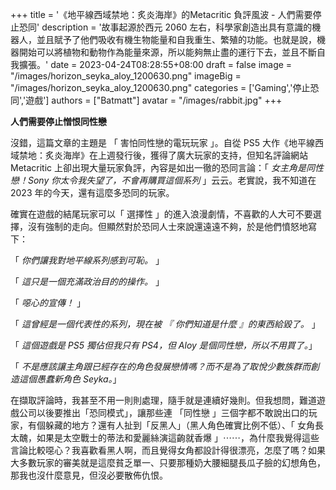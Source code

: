 +++
title = '《地平線西域禁地：炙炎海岸》的Metacritic 負評風波 - 人們需要停止恐同'
description = '故事起源於西元 2060 左右，科學家創造出具有意識的機器人，並且賦予了他們吸收有機生物能量和自我重生、繁殖的功能。也就是說，機器開始可以將植物和動物作為能量來源，所以能夠無止盡的運行下去，並且不斷自我擴張。'
date = 2023-04-24T08:28:55+08:00
draft = false
image = "/images/horizon_seyka_aloy_1200630.png"
imageBig = "/images/horizon_seyka_aloy_1200630.png"
categories = ['Gaming','停止恐同','遊戲']
authors = ["Batmatt"]
avatar = "/images/rabbit.jpg"
+++

**人們需要停止憎恨同性戀**

沒錯，這篇文章的主題是 「 害怕同性戀的電玩玩家 」。自從 PS5 大作《地平線西域禁地：炙炎海岸》在上週發行後，獲得了廣大玩家的支持，但知名評論網站 Metacritic 上卻出現大量玩家負評，內容是如出一徹的恐同言論：「 _女主角是同性戀！Sony 你太令我失望了，不會再購買這個系列_ 」云云。老實說，我不知道在 2023 年的今天，還有這麼多恐同的玩家。

確實在遊戲的結尾玩家可以「 選擇性 」的進入浪漫劇情，不喜歡的人大可不要選擇，沒有強制的走向。但顯然對於恐同人士來說還遠遠不夠，於是他們憤怒地寫下：

「 _你們讓我對地平線系列感到可恥。_ 」

「 _這只是一個充滿政治目的的操作。_ 」

「 _噁心的宣傳！_ 」

「 _這曾經是一個代表性的系列，現在被 『 你們知道是什麼 』的東西給毀了。_ 」

「 _這個遊戲是 PS5 獨佔但我只有 PS4，但 Aloy 是個同性戀，所以不用買了。_」

「 _不是應該讓主角跟已經存在的角色發展戀情嗎？而不是為了取悅少數族群而創造這個愚蠢新角色 Seyka。_」

在擷取評論時，我甚至不用一則則處理，隨手就是連續好幾則。但我想問，難道遊戲公司以後要推出「恐同模式」，讓那些連 「同性戀 」三個字都不敢說出口的玩家，有個躲藏的地方？還有人扯到「反黑人」（黑人角色確實比例不低）、「 女角長太醜，如果是太空戰士的蒂法和愛麗絲演這齣就香爆 」⋯⋯，為什麼我覺得這些言論比較噁心？我喜歡看黑人啊，而且覺得女角都設計得很漂亮，怎麼了嗎？如果大多數玩家的審美就是這麼貧乏單一、只要那種奶大腰細腿長瓜子臉的幻想角色，那我也沒什麼意見，但沒必要散佈仇恨。
